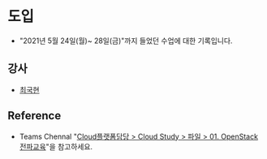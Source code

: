 # 도입 

* "2021년 5월 24일(월)~ 28일(금)"까지 들었던 수업에 대한 기록입니다. 

## 강사 

* [최국현](https://www.linkedin.com/in/tang82/?locale=ko_KR)

## Reference 

* Teams Chennal "[Cloud플랫폼담당 > Cloud Study > 파일 > 01. OpenStack 전파교육](https://teams.microsoft.com/_#/files/Cloud%20Study?groupId=7a65b209-e5c8-4508-8802-dc4354fff612&threadId=19%3Ae2223abfb2ce4282b691f7e2750c1025%40thread.tacv2&ctx=channel&context=01.%2520OpenStack%2520%25EC%25A0%2584%25ED%258C%258C%25EA%25B5%2590%25EC%259C%25A1&rootfolder=%252Fsites%252FCloud%252FShared%2520Documents%252FCloud%2520Study%252F01.%2520OpenStack%2520%25EC%25A0%2584%25ED%258C%258C%25EA%25B5%2590%25EC%259C%25A1)"을 참고하세요.
